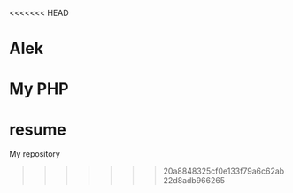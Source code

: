 <<<<<<< HEAD
# Alek

My PHP
=======
# resume
My repository
>>>>>>> 20a8848325cf0e133f79a6c62ab22d8adb966265
